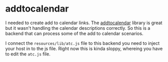 # addtocalendar

I needed to create add to calendar links. The [addtocalendar](https://addtocalendar.com/) library is great but it wasn't handling the calendar descriptions correctly. So this is a backend that can process some of the add to calendar scenarios.

I connect the `resources/lib/atc.js` file to this backend you need to inject your host in to the js file. Right now this is kinda sloppy, whereing you have to edit the `atc.js` file.

